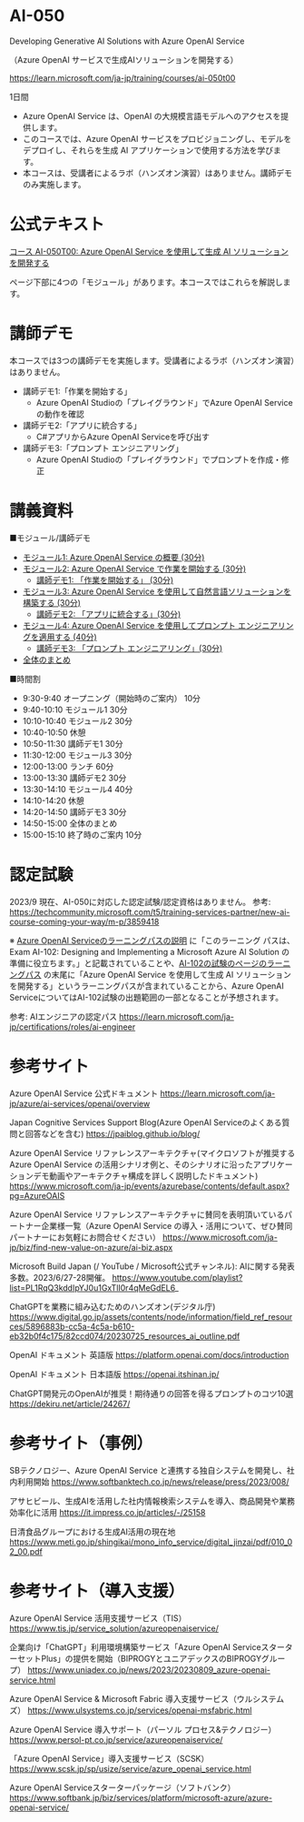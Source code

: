# AI-050

Developing Generative AI Solutions with Azure OpenAI Service

（Azure OpenAI サービスで生成AIソリューションを開発する）

https://learn.microsoft.com/ja-jp/training/courses/ai-050t00

1日間

- Azure OpenAI Service は、OpenAI の大規模言語モデルへのアクセスを提供します。
- このコースでは、Azure OpenAI サービスをプロビジョニングし、モデルをデプロイし、それらを生成 AI アプリケーションで使用する方法を学びます。
- 本コースは、受講者によるラボ（ハンズオン演習）はありません。講師デモのみ実施します。

# 公式テキスト

[コース AI-050T00: Azure OpenAI Service を使用して生成 AI ソリューションを開発する](https://learn.microsoft.com/ja-jp/training/courses/ai-050t00)

ページ下部に4つの「モジュール」があります。本コースではこれらを解説します。

# 講師デモ

本コースでは3つの講師デモを実施します。受講者によるラボ（ハンズオン演習）はありません。

- 講師デモ1:「作業を開始する」
  - Azure OpenAI Studioの「プレイグラウンド」でAzure OpenAI Serviceの動作を確認
- 講師デモ2:「アプリに統合する」
  - C#アプリからAzure OpenAI Serviceを呼び出す
- 講師デモ3:「プロンプト エンジニアリング」
  - Azure OpenAI Studioの「プレイグラウンド」でプロンプトを作成・修正

<!--
- 目次(日本語版): https://microsoftlearning.github.io/mslearn-openai.ja-jp/
- 目次(英語版): https://microsoftlearning.github.io/mslearn-openai/
-->

# 講義資料

<!--
■オープニング

- [トレーニングご受講方法のご案内](../opening.md)
- [ラボ環境のご案内](../cloudslice/README.md)
  - ラボの開始前にお読みください
-->

■モジュール/講師デモ

- [モジュール1: Azure OpenAI Service の概要 (30分)](m01.md)
- [モジュール2: Azure OpenAI Service で作業を開始する (30分)](m02.md)
  - [講師デモ1: 「作業を開始する」 (30分)](m02demo.md)
- [モジュール3: Azure OpenAI Service を使用して自然言語ソリューションを構築する (30分)](m03.md)
  - [講師デモ2: 「アプリに統合する」(30分)](m03demo.md)
- [モジュール4: Azure OpenAI Service を使用してプロンプト エンジニアリングを適用する (40分)](m04.md)
  - [講師デモ3: 「プロンプト エンジニアリング」(30分)](m04demo.md)
- [全体のまとめ](matome.md)

■時間割

- 9:30-9:40 オープニング（開始時のご案内） 10分
- 9:40-10:10 モジュール1 30分
- 10:10-10:40 モジュール2 30分
- 10:40-10:50 休憩
- 10:50-11:30 講師デモ1 30分
- 11:30-12:00 モジュール3 30分
- 12:00-13:00 ランチ 60分
- 13:00-13:30 講師デモ2 30分
- 13:30-14:10 モジュール4 40分
- 14:10-14:20 休憩
- 14:20-14:50 講師デモ3 30分
- 14:50-15:00 全体のまとめ
- 15:00-15:10 終了時のご案内 10分

<!--
■クロージング

- [このコースで学習したサービス・機能のまとめ](matome.md)
- [クロージング(終了時のご案内)](../closing-cloudslice.md)
- アンケート
-->

<!--
- [AI-050 試験対策](exam.md)
-->


# 認定試験

2023/9 現在、AI-050に対応した認定試験/認定資格はありません。
参考: https://techcommunity.microsoft.com/t5/training-services-partner/new-ai-course-coming-your-way/m-p/3859418

※ [Azure OpenAI Serviceのラーニングパスの説明](https://learn.microsoft.com/ja-jp/training/paths/develop-ai-solutions-azure-openai/) に「このラーニング パスは、Exam AI-102: Designing and Implementing a Microsoft Azure AI Solution の準備に役立ちます。」と記載されていることや、[AI-102の試験のページのラーニングパス](https://learn.microsoft.com/ja-jp/certifications/exams/ai-102/) の末尾に「Azure OpenAI Service を使用して生成 AI ソリューションを開発する」というラーニングパスが含まれていることから、Azure OpenAI ServiceについてはAI-102試験の出題範囲の一部となることが予想されます。

<!--
https://learn.microsoft.com/ja-jp/certifications/exams/ai-050

Microsoft Certified: ???
-->

参考: AIエンジニアの認定パス
https://learn.microsoft.com/ja-jp/certifications/roles/ai-engineer

# 参考サイト

Azure OpenAI Service 公式ドキュメント
https://learn.microsoft.com/ja-jp/azure/ai-services/openai/overview

Japan Cognitive Services Support Blog(Azure OpenAI Serviceのよくある質問と回答などを含む)
https://jpaiblog.github.io/blog/

Azure OpenAI Service リファレンスアーキテクチャ(マイクロソフトが推奨する Azure OpenAI Service の活用シナリオ例と、そのシナリオに沿ったアプリケーションデモ動画やアーキテクチャ構成を詳しく説明したドキュメント)
https://www.microsoft.com/ja-jp/events/azurebase/contents/default.aspx?pg=AzureOAIS

Azure OpenAI Service リファレンスアーキテクチャに賛同を表明頂いているパートナー企業様一覧（Azure OpenAI Service の導入・活用について、ぜひ賛同パートナーにお気軽にお問合せください）
https://www.microsoft.com/ja-jp/biz/find-new-value-on-azure/ai-biz.aspx

Microsoft Build Japan (/ YouTube / Microsoft公式チャンネル): AIに関する発表多数。2023/6/27-28開催。
https://www.youtube.com/playlist?list=PL1RqQ3kddIpYJ0u1GxTlI0r4qMeGdEL6_

ChatGPTを業務に組み込むためのハンズオン(デジタル庁)
https://www.digital.go.jp/assets/contents/node/information/field_ref_resources/5896883b-cc5a-4c5a-b610-eb32b0f4c175/82ccd074/20230725_resources_ai_outline.pdf

OpenAI ドキュメント 英語版
https://platform.openai.com/docs/introduction

OpenAI ドキュメント 日本語版
https://openai.itshinan.jp/

ChatGPT開発元のOpenAIが推奨！期待通りの回答を得るプロンプトのコツ10選
https://dekiru.net/article/24267/

# 参考サイト（事例）

SBテクノロジー、Azure OpenAI Service と連携する独自システムを開発し、社内利用開始
https://www.softbanktech.co.jp/news/release/press/2023/008/

アサヒビール、生成AIを活用した社内情報検索システムを導入、商品開発や業務効率化に活用
https://it.impress.co.jp/articles/-/25158

日清食品グループにおける生成AI活用の現在地
https://www.meti.go.jp/shingikai/mono_info_service/digital_jinzai/pdf/010_02_00.pdf

# 参考サイト（導入支援）

Azure OpenAI Service 活用支援サービス（TIS）
https://www.tis.jp/service_solution/azureopenaiservice/

企業向け「ChatGPT」利用環境構築サービス「Azure OpenAI ServiceスターターセットPlus」の提供を開始（BIPROGYとユニアデックスのBIPROGYグループ）
https://www.uniadex.co.jp/news/2023/20230809_azure-openai-service.html

Azure OpenAI Service & Microsoft Fabric 導入支援サービス（ウルシステムズ）
https://www.ulsystems.co.jp/services/openai-msfabric.html

Azure OpenAI Service 導入サポート（パーソル プロセス&テクノロジー）
https://www.persol-pt.co.jp/service/azureopenaiservice/

「Azure OpenAI Service」導入支援サービス（SCSK）
https://www.scsk.jp/sp/usize/service/azure_openai_service.html

Azure OpenAI Serviceスターターパッケージ（ソフトバンク）
https://www.softbank.jp/biz/services/platform/microsoft-azure/azure-openai-service/
